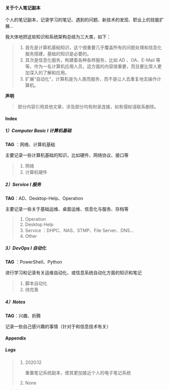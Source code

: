 #### 关于个人笔记副本

个人的笔记副本，记录学习的笔记、遇到的问题、新技术的发现、职业上的技能扩展...

我大体地把这些知识和系统架构总结为三大类，如下：

> 1. 首先是计算机基础知识，这个很重要几乎覆盖所有的问题处理和信息化服务搭建，基础的知识是必要的。
> 2. 其次是信息化服务，构建着各种各样服务，比如 AD 、OA、E-Mail 等等。作为一名计算机应用人员，这方面的内容很重要，而且要比常人更加深入的了解和应用。
> 3. 扩展“自动化”，计算机是为人类而服务，而不是让人去重复地去操作计算机。

**声明**

> 部分内容引用其他文章，涉及部分均有附录连接，如有侵权请联系删除。



#### Index

##### 1）Computer Basic I 计算机基础

**TAG** ：网络、计算机基础

主要记录一些计算机基础的知识，比如硬件、网络协议、接口等

> 1. 网络
> 2. 计算机硬件

##### 2）Service I 服务

**TAG**：AD、Desktop-Help、Operation

主要记录一些关于基础运维、桌面运维、信息化与服务、存档等

> 1. Operation
> 2. Desktop Help
> 3. Service ：DHPC、NAS、STMP、File Server、DNS...
> 4. Other

##### 3）DevOps I 自动化

**TAG** ：PowerShell、Python

进行学习和记录有关运维自动化、或信息系统自动化方面的知识和笔记

> 1. 脚本自动化
> 2. 待完善

##### 4）Notes

**TAG**：兴趣、折腾

记录一些自己感兴趣的事情（针对于和信息技术有关）



#### Appendix

##### Logs

> 1. 2020.12
>
>    重置笔记系统副本，使其更加接近个人的电子笔记系统
>
> 2. None



